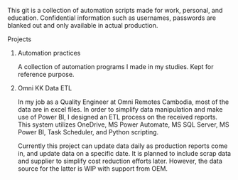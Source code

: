 This git is a collection of automation scripts made for work, personal, and education.
Confidential information such as usernames, passwords are blanked out and only available in actual production.

Projects
1. Automation practices

    A collection of automation programs I made in my studies. Kept for reference purpose.

2. Omni KK Data ETL

    In my job as a Quality Engineer at Omni Remotes Cambodia, most of the data are in excel files. In order to simplify data manipulation and make use of Power BI, I designed an ETL process on the received reports. This system utilizes OneDrive, MS Power Automate, MS SQL Server, MS Power BI, Task Scheduler, and Python scripting. 

    Currently this project can update data daily as production reports come in, and update data on a specific date. It is planned to include scrap data and supplier to simplify cost reduction efforts later. However, the data source for the latter is WIP with support from OEM.

